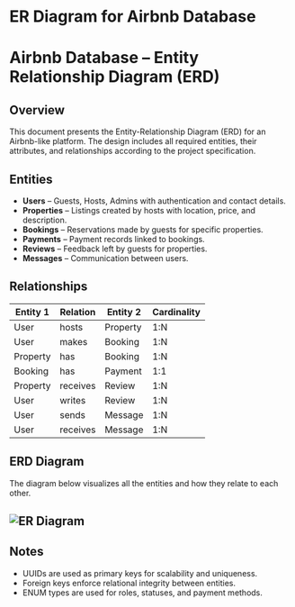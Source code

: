 # ER Diagram for Airbnb Database
# Airbnb Database – Entity Relationship Diagram (ERD)

## Overview

This document presents the Entity-Relationship Diagram (ERD) for an Airbnb-like platform. The design includes all required entities, their attributes, and relationships according to the project specification.

## Entities

- **Users** – Guests, Hosts, Admins with authentication and contact details.
- **Properties** – Listings created by hosts with location, price, and description.
- **Bookings** – Reservations made by guests for specific properties.
- **Payments** – Payment records linked to bookings.
- **Reviews** – Feedback left by guests for properties.
- **Messages** – Communication between users.

## Relationships

| Entity 1 | Relation     | Entity 2     | Cardinality |
|----------|--------------|--------------|-------------|
| User     | hosts        | Property     | 1:N         |
| User     | makes        | Booking      | 1:N         |
| Property | has          | Booking      | 1:N         |
| Booking  | has          | Payment      | 1:1         |
| Property | receives     | Review       | 1:N         |
| User     | writes       | Review       | 1:N         |
| User     | sends        | Message      | 1:N         |
| User     | receives     | Message      | 1:N         |

## ERD Diagram

The diagram below visualizes all the entities and how they relate to each other.

![ER Diagram](image.png)
---

## Notes

- UUIDs are used as primary keys for scalability and uniqueness.
- Foreign keys enforce relational integrity between entities.
- ENUM types are used for roles, statuses, and payment methods.

